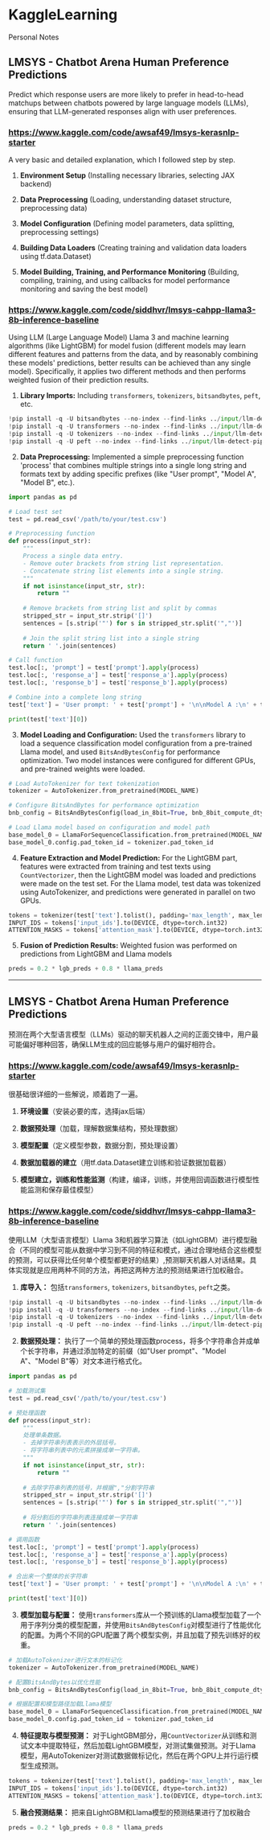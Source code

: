 # KaggleLearning
Personal Notes

## LMSYS - Chatbot Arena Human Preference Predictions
Predict which response users are more likely to prefer in head-to-head matchups between chatbots powered by large language models (LLMs), ensuring that LLM-generated responses align with user preferences.

### https://www.kaggle.com/code/awsaf49/lmsys-kerasnlp-starter

A very basic and detailed explanation, which I followed step by step.

1. **Environment Setup** (Installing necessary libraries, selecting JAX backend)

2. **Data Preprocessing** (Loading, understanding dataset structure, preprocessing data)

3. **Model Configuration** (Defining model parameters, data splitting, preprocessing settings)

4. **Building Data Loaders** (Creating training and validation data loaders using tf.data.Dataset)

5. **Model Building, Training, and Performance Monitoring** (Building, compiling, training, and using callbacks for model performance monitoring and saving the best model)

### https://www.kaggle.com/code/siddhvr/lmsys-cahpp-llama3-8b-inference-baseline

Using LLM (Large Language Model) Llama 3 and machine learning algorithms (like LightGBM) for model fusion (different models may learn different features and patterns from the data, and by reasonably combining these models' predictions, better results can be achieved than any single model). Specifically, it applies two different methods and then performs weighted fusion of their prediction results.

1. **Library Imports:** Including `transformers`, `tokenizers`, `bitsandbytes`, `peft`, etc.
```python
!pip install -q -U bitsandbytes --no-index --find-links ../input/llm-detect-pip/
!pip install -q -U transformers --no-index --find-links ../input/llm-detect-pip/
!pip install -q -U tokenizers --no-index --find-links ../input/llm-detect-pip/
!pip install -q -U peft --no-index --find-links ../input/llm-detect-pip/
```

2. **Data Preprocessing:** Implemented a simple preprocessing function 'process' that combines multiple strings into a single long string and formats text by adding specific prefixes (like "User prompt", "Model A", "Model B", etc.).
```python
import pandas as pd

# Load test set
test = pd.read_csv('/path/to/your/test.csv')

# Preprocessing function
def process(input_str):
    """
    Process a single data entry.
    - Remove outer brackets from string list representation.
    - Concatenate string list elements into a single string.
    """
    if not isinstance(input_str, str):
        return ""
    
    # Remove brackets from string list and split by commas
    stripped_str = input_str.strip('[]')
    sentences = [s.strip('"') for s in stripped_str.split('","')]
    
    # Join the split string list into a single string
    return ' '.join(sentences)

# Call function
test.loc[:, 'prompt'] = test['prompt'].apply(process)
test.loc[:, 'response_a'] = test['response_a'].apply(process)
test.loc[:, 'response_b'] = test['response_b'].apply(process)

# Combine into a complete long string
test['text'] = 'User prompt: ' + test['prompt'] + '\n\nModel A :\n' + test['response_a'] + '\n\n--------\n\nModel B:\n' + test['response_b']

print(test['text'][0])  
```

3. **Model Loading and Configuration:** Used the `transformers` library to load a sequence classification model configuration from a pre-trained Llama model, and used `BitsAndBytesConfig` for performance optimization. Two model instances were configured for different GPUs, and pre-trained weights were loaded.
```python
# Load AutoTokenizer for text tokenization
tokenizer = AutoTokenizer.from_pretrained(MODEL_NAME)

# Configure BitsAndBytes for performance optimization
bnb_config = BitsAndBytesConfig(load_in_8bit=True, bnb_8bit_compute_dtype=torch.float16, bnb_8bit_use_double_quant=False)

# Load Llama model based on configuration and model path
base_model_0 = LlamaForSequenceClassification.from_pretrained(MODEL_NAME, num_labels=3, torch_dtype=torch.float16, quantization_config=bnb_config, device_map='cuda:0')
base_model_0.config.pad_token_id = tokenizer.pad_token_id
```

4. **Feature Extraction and Model Prediction:** For the LightGBM part, features were extracted from training and test texts using `CountVectorizer`, then the LightGBM model was loaded and predictions were made on the test set. For the Llama model, test data was tokenized using AutoTokenizer, and predictions were generated in parallel on two GPUs.
```python
tokens = tokenizer(test['text'].tolist(), padding='max_length', max_length=MAX_LENGTH, truncation=True, return_tensors='pt')
INPUT_IDS = tokens['input_ids'].to(DEVICE, dtype=torch.int32)
ATTENTION_MASKS = tokens['attention_mask'].to(DEVICE, dtype=torch.int32)
```

5. **Fusion of Prediction Results:** Weighted fusion was performed on predictions from LightGBM and Llama models
```python
preds = 0.2 * lgb_preds + 0.8 * llama_preds
```

---

## LMSYS - Chatbot Arena Human Preference Predictions
预测在两个大型语言模型（LLMs）驱动的聊天机器人之间的正面交锋中，用户最可能偏好哪种回答，确保LLM生成的回应能够与用户的偏好相符合。

###  https://www.kaggle.com/code/awsaf49/lmsys-kerasnlp-starter

很基础很详细的一些解说，顺着跑了一遍。

1. **环境设置**（安装必要的库，选择jax后端）

2. **数据预处理**（加载，理解数据集结构，预处理数据）

3. **模型配置**（定义模型参数，数据分割，预处理设置）

4. **数据加载器的建立**（用tf.data.Dataset建立训练和验证数据加载器）

5. **模型建立，训练和性能监测**（构建，编译，训练，并使用回调函数进行模型性能监测和保存最佳模型）

### https://www.kaggle.com/code/siddhvr/lmsys-cahpp-llama3-8b-inference-baseline

使用LLM（大型语言模型）Llama 3和机器学习算法（如LightGBM）进行模型融合（不同的模型可能从数据中学习到不同的特征和模式，通过合理地结合这些模型的预测，可以获得比任何单个模型都更好的结果）,预测聊天机器人对话结果。具体实现就是应用两种不同的方法，再把这两种方法的预测结果进行加权融合。

1. **库导入：** 包括`transformers`, `tokenizers`, `bitsandbytes`, `peft`之类。
```python
!pip install -q -U bitsandbytes --no-index --find-links ../input/llm-detect-pip/
!pip install -q -U transformers --no-index --find-links ../input/llm-detect-pip/
!pip install -q -U tokenizers --no-index --find-links ../input/llm-detect-pip/
!pip install -q -U peft --no-index --find-links ../input/llm-detect-pip/
```
2. **数据预处理：** 执行了一个简单的预处理函数process，将多个字符串合并成单个长字符串，并通过添加特定的前缀（如"User prompt"、"Model A"、"Model B"等）对文本进行格式化。
```python
import pandas as pd

# 加载测试集
test = pd.read_csv('/path/to/your/test.csv')

# 预处理函数
def process(input_str):
    """
    处理单条数据。
    - 去掉字符串列表表示的外层括号。
    - 将字符串列表中的元素拼接成单一字符串。
    """
    if not isinstance(input_str, str):
        return ""
    
    # 去除字符串列表的括号，并根据","分割字符串
    stripped_str = input_str.strip('[]')
    sentences = [s.strip('"') for s in stripped_str.split('","')]
    
    # 将分割后的字符串列表连接成单一字符串
    return ' '.join(sentences)

# 调用函数
test.loc[:, 'prompt'] = test['prompt'].apply(process)
test.loc[:, 'response_a'] = test['response_a'].apply(process)
test.loc[:, 'response_b'] = test['response_b'].apply(process)

# 合出来一个整体的长字符串
test['text'] = 'User prompt: ' + test['prompt'] + '\n\nModel A :\n' + test['response_a'] + '\n\n--------\n\nModel B:\n' + test['response_b']

print(test['text'][0])  
```

3. **模型加载与配置：** 使用`transformers`库从一个预训练的Llama模型加载了一个用于序列分类的模型配置，并使用`BitsAndBytesConfig`对模型进行了性能优化的配置。为两个不同的GPU配置了两个模型实例，并且加载了预先训练好的权重。
```python
# 加载AutoTokenizer进行文本的标记化
tokenizer = AutoTokenizer.from_pretrained(MODEL_NAME)

# 配置BitsAndBytes以优化性能
bnb_config = BitsAndBytesConfig(load_in_8bit=True, bnb_8bit_compute_dtype=torch.float16, bnb_8bit_use_double_quant=False)

# 根据配置和模型路径加载Llama模型
base_model_0 = LlamaForSequenceClassification.from_pretrained(MODEL_NAME, num_labels=3, torch_dtype=torch.float16, quantization_config=bnb_config, device_map='cuda:0')
base_model_0.config.pad_token_id = tokenizer.pad_token_id
```
4. **特征提取与模型预测：** 对于LightGBM部分，用`CountVectorizer`从训练和测试文本中提取特征，然后加载LightGBM模型，对测试集做预测。对于Llama模型，用AutoTokenizer对测试数据做标记化，然后在两个GPU上并行运行模型生成预测。
```python
tokens = tokenizer(test['text'].tolist(), padding='max_length', max_length=MAX_LENGTH, truncation=True, return_tensors='pt')
INPUT_IDS = tokens['input_ids'].to(DEVICE, dtype=torch.int32)
ATTENTION_MASKS = tokens['attention_mask'].to(DEVICE, dtype=torch.int32)
```
5. **融合预测结果：** 把来自LightGBM和Llama模型的预测结果进行了加权融合
```python
preds = 0.2 * lgb_preds + 0.8 * llama_preds
